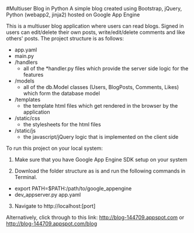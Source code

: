 #Multiuser Blog in Python
A simple blog created using Bootstrap, jQuery, Python (webapp2, jinja2) hosted on Google App Engine

This is a multiuser blog application where users can read blogs. Signed in users can edit/delete their own posts, write/edit/delete comments and like others' posts. The project structure is as follows:
- app.yaml 
- main.py
- /handlers
     - all of the *handler.py files which provide the server side logic for the features
- /models
     - all of the db.Model classes (Users, BlogPosts, Comments, Likes) which form the database model
- /templates
     - the template html files which get rendered in the browser by the application 
- /static/css
     - the stylesheets for the html files
- /static/js
     - the javascript/jQuery logic that is implemented on the client side

To run this project on your local system:

1. Make sure that you have Google App Engine SDK setup on your system

2. Download the folder structure as is and run the following commands in Terminal.
  - export PATH=$PATH:/path/to/google_appengine
  - dev_appserver.py app.yaml

3. Navigate to http://localhost:[port]

Alternatively, click through to this link: http://blog-144709.appspot.com or http://blog-144709.appspot.com/blog

